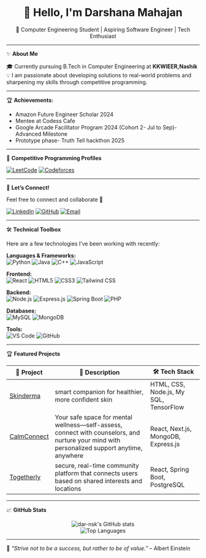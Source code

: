 <h1 align="center">👋 Hello, I'm Darshana Mahajan</h1>
<p align="center">🌟 Computer Engineering Student | Aspiring Software Engineer | Tech Enthusiast</p>

---

✨ **About Me**

🎓 Currently pursuing B.Tech in Computer Engineering at **KKWIEER,Nashik**
💡 I am passionate about developing solutions to real-world problems and sharpening my skills through competitive programming.

---

🏆 **Achievements:**  
- Amazon Future Engineer Scholar 2024
- Mentee at Codess Cafe
- Google Arcade Facilitator Program 2024 (Cohort 2- Jul to Sep)- Advanced Milestone
- Prototype phase- Truth Tell hackthon 2025

---
 🧩 **Competitive Programming Profiles**

[![LeetCode](https://img.shields.io/badge/LeetCode-FFA116?style=flat&logo=leetcode&logoColor=white)](https://leetcode.com/u/mhjndarshana/)
[![Codeforces](https://img.shields.io/badge/Codeforces-1F8ACB?style=flat&logo=codeforces&logoColor=white)](https://codeforces.com/profile/mhjndarshana)

---

🤝 **Let’s Connect!**

Feel free to connect and collaborate 🤝

[![LinkedIn](https://img.shields.io/badge/LinkedIn-Connect-blue?logo=linkedin)](https://www.linkedin.com/in/darshana-mahajan-b4a588289/)
[![GitHub](https://img.shields.io/badge/GitHub-Follow-black?logo=github)](https://github.com/dar-nsk)
[![Email](https://img.shields.io/badge/Email-Say%20Hi-red?logo=gmail)](mailto:mahajandarshana299@gmail.com)

---

🛠 **Technical Toolbox**

Here are a few technologies I’ve been working with recently:

**Languages & Frameworks:**  
![Python](https://img.shields.io/badge/Python-3776AB?style=flat&logo=python&logoColor=white)
![Java](https://img.shields.io/badge/Java-007396?style=flat&logo=java&logoColor=white)
![C++](https://img.shields.io/badge/C++-00599C?style=flat&logo=cplusplus&logoColor=white)
![JavaScript](https://img.shields.io/badge/JavaScript-F7DF1E?style=flat&logo=javascript&logoColor=black)

**Frontend:**  
![React](https://img.shields.io/badge/React-20232A?style=flat&logo=react&logoColor=61DAFB)
![HTML5](https://img.shields.io/badge/HTML5-E34F26?style=flat&logo=html5&logoColor=white)
![CSS3](https://img.shields.io/badge/CSS3-1572B6?style=flat&logo=css3&logoColor=white)
![Tailwind CSS](https://img.shields.io/badge/Tailwind_CSS-38B2AC?style=flat&logo=tailwind-css&logoColor=white)

**Backend:**  
![Node.js](https://img.shields.io/badge/Node.js-339933?style=flat&logo=node.js&logoColor=white)
![Express.js](https://img.shields.io/badge/Express.js-000000?style=flat&logo=express&logoColor=white)
![Spring Boot](https://img.shields.io/badge/Spring%20Boot-6DB33F?style=flat&logo=spring-boot&logoColor=white)
![PHP](https://img.shields.io/badge/PHP-777BB4?style=flat&logo=php&logoColor=white)

**Databases:**  
![MySQL](https://img.shields.io/badge/MySQL-4479A1?style=flat&logo=mysql&logoColor=white)
![MongoDB](https://img.shields.io/badge/MongoDB-47A248?style=flat&logo=mongodb&logoColor=white)

**Tools:**  
![VS Code](https://img.shields.io/badge/VS%20Code-007ACC?style=flat&logo=visual-studio-code&logoColor=white)
![GitHub](https://img.shields.io/badge/GitHub-181717?style=flat&logo=github&logoColor=white)


---

🏆 **Featured Projects**

| 🌟 Project | 📝 Description | 🛠 Tech Stack |
|------------|----------------|--------------|
| [Skinderma](https://github.com/dar-nsk/Skinderma) | smart companion for healthier, more confident skin | HTML, CSS, Node.js, My SQL, TensorFlow |
| [CalmConnect](https://github.com/dar-nsk/CalmConnect) | Your safe space for mental wellness—self-assess, connect with counselors, and nurture your mind with personalized support anytime, anywhere | React, Next.js, MongoDB, Express.js |
| [Togetherly](https://github.com/dar-nsk/Togetherly) | secure, real-time community platform that connects users based on shared interests and locations | React, Spring Boot, PostgreSQL |

---

📈 **GitHub Stats**

<p align="center">
  <img src="https://github-readme-stats.vercel.app/api?username=dar-nsk&show_icons=true&theme=default" alt="dar-nsk's GitHub stats" />
  <br>
  <img src="https://github-readme-stats.vercel.app/api/top-langs/?username=dar-nsk&layout=compact" alt="Top Languages" />
</p>

---

🌟 *“Strive not to be a success, but rather to be of value.”* – Albert Einstein

